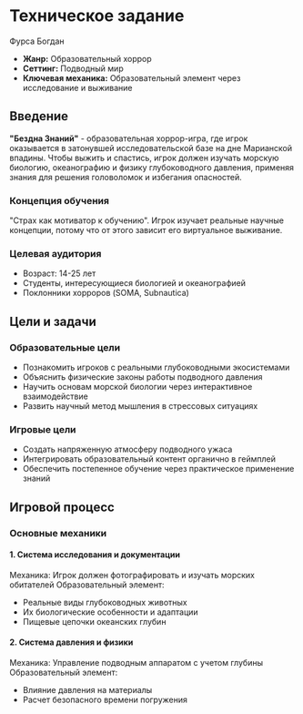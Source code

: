 # Техническое задание
Фурса Богдан
- **Жанр:** Образовательный хоррор
- **Сеттинг:** Подводный мир
- **Ключевая механика:** Образовательный элемент через исследование и выживание

## Введение

**"Бездна Знаний"** - образовательная хоррор-игра, где игрок оказывается в затонувшей исследовательской базе на дне Марианской впадины. Чтобы выжить и спастись, игрок должен изучать морскую биологию, океанографию и физику глубоководного давления, применяя знания для решения головоломок и избегания опасностей.

### Концепция обучения
"Страх как мотиватор к обучению". Игрок изучает реальные научные концепции, потому что от этого зависит его виртуальное выживание.

### Целевая аудитория
- Возраст: 14-25 лет
- Студенты, интересующиеся биологией и океанографией
- Поклонники хорроров (SOMA, Subnautica)

## Цели и задачи

### Образовательные цели
- Познакомить игроков с реальными глубоководными экосистемами
- Объяснить физические законы работы подводного давления
- Научить основам морской биологии через интерактивное взаимодействие
- Развить научный метод мышления в стрессовых ситуациях

### Игровые цели
- Создать напряженную атмосферу подводного ужаса
- Интегрировать образовательный контент органично в геймплей
- Обеспечить постепенное обучение через практическое применение знаний

## Игровой процесс

### Основные механики

#### 1. Система исследования и документации
Механика: Игрок должен фотографировать и изучать морских обитателей
Образовательный элемент:
- Реальные виды глубоководных животных
- Их биологические особенности и адаптации
- Пищевые цепочки океанских глубин
  
#### 2. Система давления и физики
Механика: Управление подводным аппаратом с учетом глубины
Образовательный элемент:
- Влияние давления на материалы
- Расчет безопасного времени погружения
